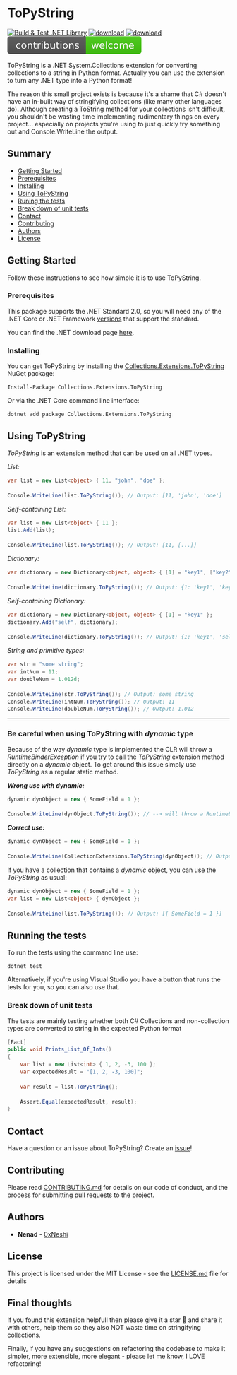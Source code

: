# ToPyString

[![Build & Test .NET Library](https://github.com/0xNeshi/topystring/actions/workflows/build-dotnet-core.yml/badge.svg)](https://github.com/0xNeshi/topystring/actions/workflows/build-dotnet-core.yml)
<a href="https://www.nuget.org/packages/Collections.Extensions.ToPyString" target="_blank"><img src="https://img.shields.io/nuget/v/Collections.Extensions.ToPyString?logo=nuget" alt="download" /></a>
<a href="https://opensource.org/licenses/MIT" target="_blank"><img src="https://img.shields.io/github/license/misicnenad/topystring?color=yellow" alt="download" /></a>
<a href="https://github.com/misicnenad/topystring/issues" target="_blank"><img src="assets/contributions.svg" alt="contributions" /></a>

ToPyString is a .NET System.Collections extension for converting collections to a string in Python format. Actually you can use the extension to turn any .NET type into a Python format!

The reason this small project exists is because it's a shame that C# doesn't have an in-built way of stringifying collections (like many other languages do). Although creating a ToString method for your collections isn't difficult, you shouldn't be wasting time implementing rudimentary things on every project... especially on projects you're using to just quickly try something out and Console.WriteLine the output.

## Summary

- [Getting Started](#getting-started)
- [Prerequisites](#prerequisites)
- [Installing](#installing)
- [Using ToPyString](#using-topystring)
- [Runing the tests](#running-the-tests)
- [Break down of unit tests](#break-down-of-unit-tests)
- [Contact](#contact)
- [Contributing](#contributing)
- [Authors](#authors)
- [License](#license)

## Getting Started

Follow these instructions to see how simple it is to use ToPyString.

### Prerequisites

This package supports the .NET Standard 2.0, so you will need any of the .NET Core or .NET Framework [versions](https://docs.microsoft.com/en-us/dotnet/standard/net-standard#net-implementation-support) that support the standard.

You can find the .NET download page [here](https://dotnet.microsoft.com/download).

### Installing

You can get ToPyString by installing the [Collections.Extensions.ToPyString](https://www.nuget.org/packages/Collections.Extensions.ToPyString) NuGet package:

```
Install-Package Collections.Extensions.ToPyString
```

Or via the .NET Core command line interface:

```
dotnet add package Collections.Extensions.ToPyString
```

## Using ToPyString

_ToPyString_ is an extension method that can be used on all .NET types.

_List:_

```csharp
var list = new List<object> { 11, "john", "doe" };

Console.WriteLine(list.ToPyString()); // Output: [11, 'john', 'doe']
```

_Self-containing List:_

```csharp
var list = new List<object> { 11 };
list.Add(list);

Console.WriteLine(list.ToPyString()); // Output: [11, [...]]
```

_Dictionary:_

```csharp
var dictionary = new Dictionary<object, object> { [1] = "key1", ["key2"] = 2, [new object()] = null };

Console.WriteLine(dictionary.ToPyString()); // Output: {1: 'key1', 'key2': 2, System.Object: null}
```

_Self-containing Dictionary:_

```csharp
var dictionary = new Dictionary<object, object> { [1] = "key1" };
dictionary.Add("self", dictionary);

Console.WriteLine(dictionary.ToPyString()); // Output: {1: 'key1', 'self': {...}}
```

_String and primitive types:_

```csharp
var str = "some string";
var intNum = 11;
var doubleNum = 1.012d;

Console.WriteLine(str.ToPyString()); // Output: some string
Console.WriteLine(intNum.ToPyString()); // Output: 11
Console.WriteLine(doubleNum.ToPyString()); // Output: 1.012
```
---

### Be careful when using ToPyString with _dynamic_ type

Because of the way _dynamic_ type is implemented the CLR will throw a _RuntimeBinderException_ if you try to call the _ToPyString_ extension method directly on a _dynamic_ object. To get around this issue simply use _ToPyString_ as a regular static method.

**_Wrong use with _dynamic_:_**

```csharp
dynamic dynObject = new { SomeField = 1 };

Console.WriteLine(dynObject.ToPyString()); // --> will throw a RuntimeBinderException
```

**_Correct use:_**

```csharp
dynamic dynObject = new { SomeField = 1 };

Console.WriteLine(CollectionExtensions.ToPyString(dynObject)); // Output: { SomeField = 1 }
```

If you have a collection that contains a _dynamic_ object, you can use the _ToPyString_ as usual:

```csharp
dynamic dynObject = new { SomeField = 1 };
var list = new List<object> { dynObject };

Console.WriteLine(list.ToPyString()); // Output: [{ SomeField = 1 }]
```

## Running the tests

To run the tests using the command line use:

```
dotnet test
```

Alternatively, if you're using Visual Studio you have a button that runs the tests for you, so you can also use that.

### Break down of unit tests

The tests are mainly testing whether both C# Collections and non-collection types are converted to string in the expected Python format

```csharp
[Fact]
public void Prints_List_Of_Ints()
{
    var list = new List<int> { 1, 2, -3, 100 };
    var expectedResult = "[1, 2, -3, 100]";

    var result = list.ToPyString();

    Assert.Equal(expectedResult, result);
}
```

## Contact

Have a question or an issue about ToPyString? Create an [issue](https://github.com/misicnenad/topystring/issues/new)!

## Contributing

Please read [CONTRIBUTING.md](CONTRIBUTING.md) for details on our code of conduct, and the process for submitting pull requests to the project.

## Authors

- **Nenad** - [0xNeshi](https://github.com/0xNeshi)

## License

This project is licensed under the MIT License - see the [LICENSE.md](LICENSE.md) file for details

## Final thoughts

If you found this extension helpfull then please give it a star 🌟 and share it with others, help them so they also NOT waste time on stringifying collections.

Finally, if you have any suggestions on refactoring the codebase to make it simpler, more extensible, more elegant - please let me know, I LOVE refactoring! 

